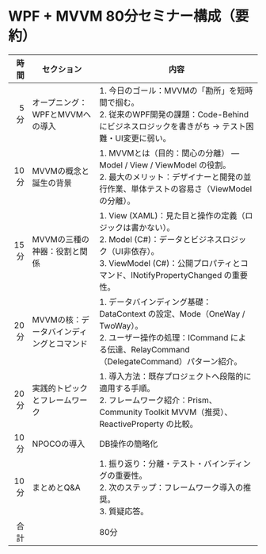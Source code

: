 # WPF + MVVM 80分セミナー構成（要約）

| 時間 | セクション | 内容 |
|---:|---|---|
| 5分 | オープニング：WPFとMVVMへの導入 | 1. 今日のゴール：MVVMの「勘所」を短時間で掴む。<br>2. 従来のWPF開発の課題：Code-Behindにビジネスロジックを書きがち → テスト困難・UI変更に弱い。 |
| 10分 | MVVMの概念と誕生の背景 | 1. MVVMとは（目的：関心の分離） — Model / View / ViewModel の役割。<br>2. 最大のメリット：デザイナーと開発の並行作業、単体テストの容易さ（ViewModelの分離）。 |
| 15分 | MVVMの三種の神器：役割と関係 | 1. View (XAML)：見た目と操作の定義（ロジックは書かない）。<br>2. Model (C#)：データとビジネスロジック（UI非依存）。<br>3. ViewModel (C#)：公開プロパティとコマンド、INotifyPropertyChanged の重要性。 |
| 20分 | MVVMの核：データバインディングとコマンド | 1. データバインディング基礎：DataContext の設定、Mode（OneWay / TwoWay）。<br>2. ユーザー操作の処理：ICommand による伝達、RelayCommand（DelegateCommand）パターン紹介。 |
| 20分 | 実践的トピックとフレームワーク | 1. 導入方法：既存プロジェクトへ段階的に適用する手順。<br>2. フレームワーク紹介：Prism、Community Toolkit MVVM（推奨）、ReactiveProperty の比較。 |
| 10分 | NPOCOの導入 | DB操作の簡略化 |
| 10分 | まとめとQ&A | 1. 振り返り：分離・テスト・バインディングの重要性。<br>2. 次のステップ：フレームワーク導入の推奨。<br>3. 質疑応答。 |
| 合計 |  | 80分 |

